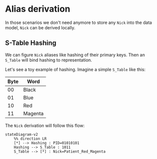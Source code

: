 # Alias derivation

In those scenarios we don't need anymore to store any `Nick` into the data model, `Nick` can be derived locally.

## S-Table Hashing

We can figure `Nick` aliases like hashing of their primary keys. Then an `S_Table` will bind hashing to representation.

Let's see a toy example of hashing. Imagine a simple `S_Table` like this:

| Byte | Word |
|---|---|
| 00 | Black |
| 01 | Blue |
| 10 | Red |
| 11 | Magenta |

The `Nick` derivation will follow this flow:

```mermaid
stateDiagram-v2
    %% direction LR
    [*] --> Hashing : PID=01010101
    Hashing --> S_Table : 1011
    S_Table --> [*] : Nick=Patient_Red_Magenta
```

<!-- ## Fiat Shamir

## RSA Lehmer -->

